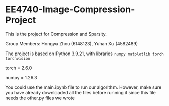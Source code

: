 # EE4740-Image-Compression-Project
This is the project for Compression and Sparsity. 

Group Members: Hongyu Zhou (6148123), Yuhan Xu (4582489)

The project is based on Python 3.9.21, with libraries ```numpy matplotlib torch torchvision```

torch = 2.6.0

numpy = 1.26.3

You could use the main.ipynb file to run our algorithm. However, make sure you have already downloaded all the files before running it since this file needs the other.py files we wrote